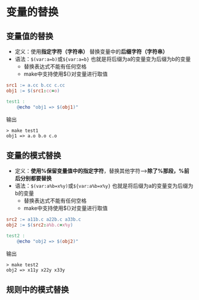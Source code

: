 # 变量的替换
## 变量值的替换
* 定义：使用**指定字符（字符串）** 替换变量中的**后缀字符（字符串）**
* 语法：`$(var:a=b)`或`${var:a=b}`
也就是将后缀为a的变量变为后缀为b的变量
    * 替换表达式不能有任何空格
    * make中支持使用${}对变量进行取值
```makefile
src1 := a.cc b.cc c.cc
obj1 := $(src1:cc=o)

test1 :
	@echo "obj1 => $(obj1)"
```
输出
```shell
> make test1
obj1 => a.o b.o c.o
```
## 变量的模式替换
* 定义：**使用%保留变量值中的指定字符**，替换其他字符-->**除了%那段，%前后分别都要替换**
* 语法：`$(var:a%b=x%y)`或`${var:a%b=x%y}`
也就是将后缀为a的变量变为后缀为b的变量
    * 替换表达式不能有任何空格
    * make中支持使用${}对变量进行取值
```makefile
src2 := a11b.c a22b.c a33b.c
obj2 := $(src2:a%b.c=x%y)

test2 :
	@echo "obj2 => $(obj2)"
```
输出
```shell
> make test2
obj2 => x11y x22y x33y
```
## 规则中的模式替换